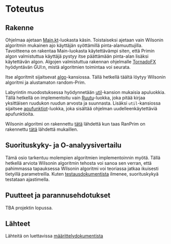 # Toteutus

## Rakenne

Ohjelmaa ajetaan [Main.kt](../src/main/kotlin/Main.kt)-luokasta käsin. Toistaiseksi ajetaan vain Wilsonin algoritmin 
mukainen ajo käyttäjän syöttämillä pinta-alamuuttujilla. Tavoitteena on rakentaa Main-luokasta käytettävämpi siten, että 
Primin algon valmistuttua käyttäjä pystyy itse päättämään pinta-alan lisäksi käytettävän algon. Algojen valmistuttua
rakennan ohjelmalle [TornadoFX](https://tornadofx.io/) hyödyntävän GUI:n, mistä algoritmien toimintaa voi seurata.

Itse algoritmit sijaitsevat [algo](../src/main/kotlin/algo)-kansiossa. Tällä hetkellä täältä löytyy Wilsonin algoritmi 
ja alustamaton random-Prim.

Labyrintin muodostuksessa hyödynnetään [util](../src/main/kotlin/util)-kansion mukaisia apuluokkia. Tällä hetkellä on
implementoitu vain [Ruutu](../src/main/kotlin/util/Ruutu.kt)-luokka, joka pitää kirjaa yksittäisen ruudukon ruudun
arvosta ja suunnasta. Lisäksi `util`-kansiossa sijaitsee [apufunktiot](../src/main/kotlin/util/Apufunktiot.kt)-luokka,
joka sisältää ohjelman uudelleenkäytettäviä apufunktioita.

Wilsonin algoritmi on rakennettu [tätä](https://weblog.jamisbuck.org/2011/1/20/maze-generation-wilson-s-algorithm) 
lähdettä kun taas RanPrim on rakennettu [tätä](https://weblog.jamisbuck.org/2011/1/10/maze-generation-prim-s-algorithm) 
lähdettä mukaillen.

## Suorituskyky- ja O-analyysivertailu

Tämä osio tarkentuu molempien algoritmien implementoinnin myötä. Tällä hetkellä arviota Wilsonin algoritmin tehosta voi
sanoa sen verran, että pahimmassa tapauksessa Wilsonin algoritmi voi teoriassa jatkaa ikuisesti tietyillä parametreilla.
Kuten [testausdokumentista](./testaus.md) ilmenee, suorituskykyä testataan ajastimella.

## Puutteet ja parannusehdotukset

TBA projektin lopussa.

## Lähteet

Lähteitä on luettavissa [määrittelydokumentista](./maarittely.md)
